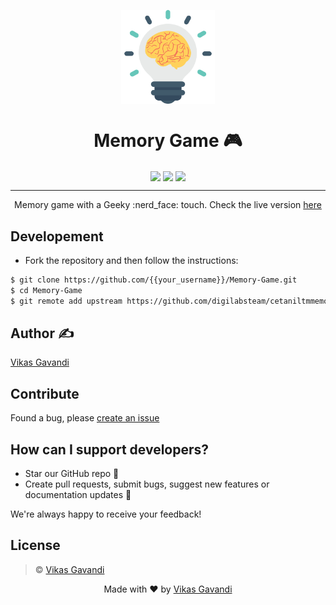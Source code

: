 <p align="center"><img src="image/memory.svg" align="center" width="150"></p>
<h1 align="center"> Memory Game  🎮 </h1>
<p align="center">
  <img href="https://github.com/prithaupadhyay/Memory-Game/blob/master/LICENSE" src="https://img.shields.io/github/license/mashape/apistatus.svg?style=flat-square" align="center">
  <img href="https://github.com/prithaupadhyay/Memory-Game/stargazers" src="https://img.shields.io/github/stars/prithaupadhyay/Memory-Game.svg?style=flat-square" align="center">
  <img href="https://github.com/prithaupadhyay/Memory-Game/issues" src="https://img.shields.io/github/issues/prithaupadhyay/Memory-Game.svg?style=flat-square" align="center">
</p>
<hr>
<p align="center"> 
  Memory game with a Geeky :nerd_face: touch.
  Check the live version <a href="https://digilabsteam.github.io/memorygame/">here</a>
</p>

## Developement
- Fork the repository and then follow the instructions:

```sh
$ git clone https://github.com/{{your_username}}/Memory-Game.git
$ cd Memory-Game
$ git remote add upstream https://github.com/digilabsteam/cetaniltmmemory
```

## Author ✍️
[Vikas Gavandi](https://github.com/digilabsteam)

## Contribute
Found a bug, please [create an issue](https://github.com/digilabsteam/cetaniltmmemory/issues/new)

## How can I support developers?

- Star our GitHub repo 🌟
- Create pull requests, submit bugs, suggest new features or documentation updates 🔧

We're always happy to receive your feedback!

## License

> © [Vikas Gavandi](https://github.com/digilabsteam)

<p align="center"> Made with ❤ by <a href="https://github.com/digilabsteam">Vikas Gavandi</a></p>
